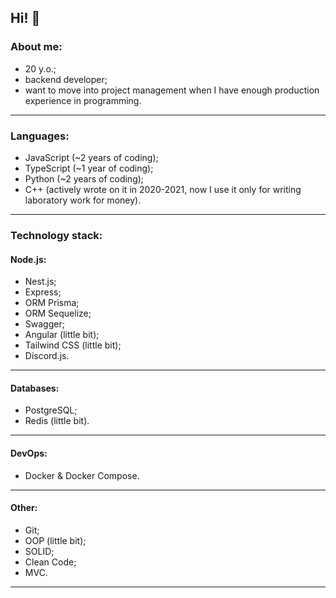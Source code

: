 Hi! 👋
---
### About me:
- 20 y.o.;
- backend developer;
- want to move into project management when I have enough production experience in programming.
---
### Languages:
- JavaScript (~2 years of coding);
- TypeScript (~1 year of coding);
- Python (~2 years of coding);
- C++ (actively wrote on it in 2020-2021, now I use it only for writing laboratory work for money).
---
### Technology stack:
#### Node.js:
- Nest.js;
- Express;
- ORM Prisma;
- ORM Sequelize;
- Swagger;
- Angular (little bit);
- Tailwind CSS (little bit);
- Discord.js.
---
#### Databases:
- PostgreSQL;
- Redis (little bit).
---
#### DevOps:
- Docker & Docker Compose.
---
#### Other:
- Git;
- OOP (little bit);
- SOLID;
- Clean Code;
- MVC.
---
<!--
**RomDmitriy/RomDmitriy** is a ✨ _special_ ✨ repository because its `README.md` (this file) appears on your GitHub profile.

Here are some ideas to get you started:

- 🔭 I’m currently working on ...
- 🌱 I’m currently learning ...
- 👯 I’m looking to collaborate on ...
- 🤔 I’m looking for help with ...
- 💬 Ask me about ...
- 📫 How to reach me: ...
- 😄 Pronouns: ...
- ⚡ Fun fact: ...
-->
